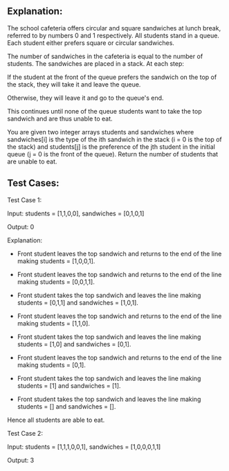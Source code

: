 ## Explanation:

The school cafeteria offers circular and square sandwiches at lunch break, referred to by numbers 0 and 1 respectively. All students stand in a queue. Each student either prefers square or circular sandwiches.

The number of sandwiches in the cafeteria is equal to the number of students. The sandwiches are placed in a stack. At each step:

If the student at the front of the queue prefers the sandwich on the top of the stack, they will take it and leave the queue.

Otherwise, they will leave it and go to the queue's end.

This continues until none of the queue students want to take the top sandwich and are thus unable to eat.

You are given two integer arrays students and sandwiches where sandwiches[i] is the type of the i​​​​​​th sandwich in the stack (i = 0 is the top of the stack) and students[j] is the preference of the j​​​​​​th student in the initial queue (j = 0 is the front of the queue). Return the number of students that are unable to eat.


## Test Cases:

Test Case 1:

Input: students = [1,1,0,0], sandwiches = [0,1,0,1]

Output: 0 

Explanation:

- Front student leaves the top sandwich and returns to the end of the line making students = [1,0,0,1].

- Front student leaves the top sandwich and returns to the end of the line making students = [0,0,1,1].

- Front student takes the top sandwich and leaves the line making students = [0,1,1] and sandwiches = [1,0,1].

- Front student leaves the top sandwich and returns to the end of the line making students = [1,1,0].

- Front student takes the top sandwich and leaves the line making students = [1,0] and sandwiches = [0,1].

- Front student leaves the top sandwich and returns to the end of the line making students = [0,1].

- Front student takes the top sandwich and leaves the line making students = [1] and sandwiches = [1].

- Front student takes the top sandwich and leaves the line making students = [] and sandwiches = [].

Hence all students are able to eat.



Test Case 2:

Input: students = [1,1,1,0,0,1], sandwiches = [1,0,0,0,1,1]

Output: 3
